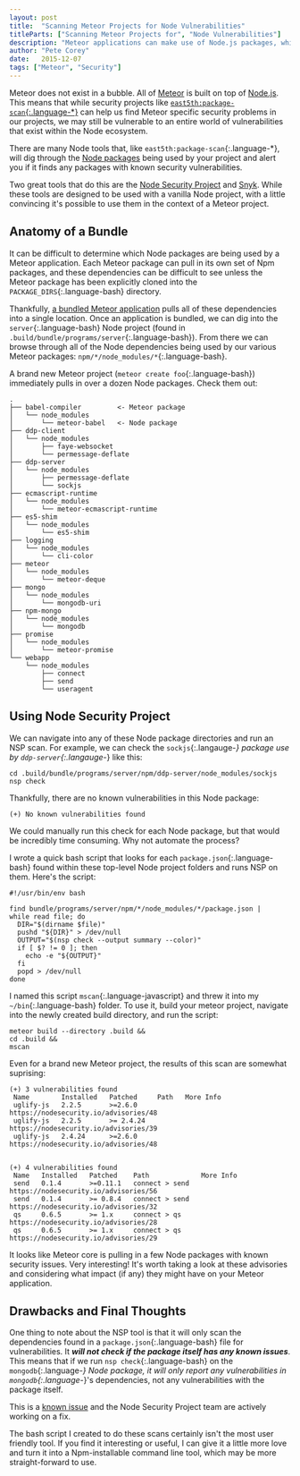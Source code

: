 ```yaml
---
layout: post
title:  "Scanning Meteor Projects for Node Vulnerabilities"
titleParts: ["Scanning Meteor Projects for", "Node Vulnerabilities"]
description: "Meteor applications can make use of Node.js packages, which opens them up to a world of vulnerabilities. Protect yourself by learning how to scan those packages for known vulnerabilities."
author: "Pete Corey"
date:   2015-12-07
tags: ["Meteor", "Security"]
---
```


Meteor does not exist in a bubble. All of [Meteor](https://www.meteor.com/) is built on top of [Node.js](https://nodejs.org/en/). This means that while security projects like [`east5th:package-scan`{:.language-*}](https://github.com/East5th/package-scan) can help us find Meteor specific security problems in our projects, we may still be vulnerable to an entire world of vulnerabilities that exist within the Node ecosystem.

There are many Node tools that, like `east5th:package-scan`{:.language-*}, will dig through the [Node packages](https://www.npmjs.com/) being used by your project and alert you if it finds any packages with known security vulnerabilities.

Two great tools that do this are the [Node Security Project](https://nodesecurity.io/) and [Snyk](https://snyk.io/). While these tools are designed to be used with a vanilla Node project, with a little convincing it's possible to use them in the context of a Meteor project.

## Anatomy of a Bundle

It can be difficult to determine which Node packages are being used by a Meteor application. Each Meteor package can pull in its own set of Npm packages, and these dependencies can be difficult to see unless the Meteor package has been explicitly cloned into the `PACKAGE_DIRS`{:.language-bash} directory.

Thankfully, [a bundled Meteor application](http://docs.meteor.com/#/full/meteorbuild) pulls all of these dependencies into a single location. Once an application is bundled, we can dig into the `server`{:.language-bash} Node project (found in `.build/bundle/programs/server`{:.language-bash}). From there we can browse through all of the Node dependencies being used by our various Meteor packages: `npm/*/node_modules/*`{:.language-bash}.

A brand new Meteor project (`meteor create foo`{:.language-bash}) immediately pulls in over a dozen Node packages. Check them out:

<pre class="language-bash"><code class="language-bash">.
├── babel-compiler         <- Meteor package
│   └── node_modules
│       └── meteor-babel   <- Node package
├── ddp-client
│   └── node_modules
│       ├── faye-websocket
│       └── permessage-deflate
├── ddp-server
│   └── node_modules
│       ├── permessage-deflate
│       └── sockjs
├── ecmascript-runtime
│   └── node_modules
│       └── meteor-ecmascript-runtime
├── es5-shim
│   └── node_modules
│       └── es5-shim
├── logging
│   └── node_modules
│       └── cli-color
├── meteor
│   └── node_modules
│       └── meteor-deque
├── mongo
│   └── node_modules
│       └── mongodb-uri
├── npm-mongo
│   └── node_modules
│       └── mongodb
├── promise
│   └── node_modules
│       └── meteor-promise
└── webapp
    └── node_modules
        ├── connect
        ├── send
        └── useragent
</code></pre>

## Using Node Security Project

We can navigate into any of these Node package directories and run an NSP scan. For example, we can check the `sockjs`{:.langauge-*} package use by `ddp-server`{:.langauge-*} like this:

<pre class="language-bash"><code class="language-bash">cd .build/bundle/programs/server/npm/ddp-server/node_modules/sockjs
nsp check
</code></pre>

Thankfully, there are no known vulnerabilities in this Node package:

<pre class="language-bash"><code class="language-bash">(+) No known vulnerabilities found
</code></pre>

We could manually run this check for each Node package, but that would be incredibly time consuming. Why not automate the process?

I wrote a quick bash script that looks for each `package.json`{:.language-bash} found within these top-level Node project folders and runs NSP on them. Here's the script:

<pre class="language-bash"><code class="language-bash">#!/usr/bin/env bash

find bundle/programs/server/npm/*/node_modules/*/package.json |
while read file; do
  DIR="$(dirname $file)"
  pushd "${DIR}" > /dev/null
  OUTPUT="$(nsp check --output summary --color)"
  if [ $? != 0 ]; then
    echo -e "${OUTPUT}"
  fi
  popd > /dev/null
done
</code></pre>

I named this script `mscan`{:.language-javascript} and threw it into my `~/bin`{:.language-bash} folder. To use it, build your meteor project, navigate into the newly created build directory, and run the script:

<pre class="language-bash"><code class="language-bash">meteor build --directory .build &&
cd .build &&
mscan
</code></pre>

Even for a brand new Meteor project, the results of this scan are somewhat suprising:

<pre class="language-bash"><code class="language-bash">(+) 3 vulnerabilities found
 Name        Installed   Patched     Path   More Info
 uglify-js   2.2.5       >=2.6.0            https://nodesecurity.io/advisories/48
 uglify-js   2.2.5       >= 2.4.24          https://nodesecurity.io/advisories/39
 uglify-js   2.4.24      >=2.6.0            https://nodesecurity.io/advisories/48


(+) 4 vulnerabilities found
 Name   Installed   Patched    Path             More Info
 send   0.1.4       >=0.11.1   connect > send   https://nodesecurity.io/advisories/56
 send   0.1.4       >= 0.8.4   connect > send   https://nodesecurity.io/advisories/32
 qs     0.6.5       >= 1.x     connect > qs     https://nodesecurity.io/advisories/28
 qs     0.6.5       >= 1.x     connect > qs     https://nodesecurity.io/advisories/29
</code></pre>

It looks like Meteor core is pulling in a few Node packages with known security issues. Very interesting! It's worth taking a look at these advisories and considering what impact (if any) they might have on your Meteor application.

## Drawbacks and Final Thoughts

One thing to note about the NSP tool is that it will only scan the dependencies found in a `package.json`{:.language-bash} file for vulnerabilities. It ___will not check if the package itself has any known issues___. This means that if we run `nsp check`{:.language-bash} on the `mongodb`{:.language-*} Node package, it will only report any vulnerabilities in `mongodb`{:.language-*}'s dependencies, not any vulnerabilities with the package itself.

This is a [known issue](https://github.com/nodesecurity/nsp/issues/67) and the Node Security Project team are actively working on a fix.

The bash script I created to do these scans certainly isn't the most user friendly tool. If you find it interesting or useful, I can give it a little more love and turn it into a Npm-installable command line tool, which may be more straight-forward to use.

